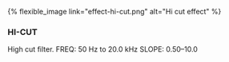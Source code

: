 ---
---

{% flexible_image link="effect-hi-cut.png" alt="Hi cut effect" %}

### HI-CUT
High cut filter.
FREQ: 50 Hz to 20.0 kHz
SLOPE: 0.50–10.0
